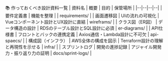 📚 作っておくべき設計資料一覧
| 資料名 | 概要 | 目的 | 保管場所 |
|--|--|--|--|
| 要件定義書 | 機能を整理 |  | requirements/ |
| 画面遷移図 | UIの流れの可視化 | Vueコンポーネント設計とUX設計に直結 | wireframs/ |
| クラス図（ER図） | データ構造の設計 | RDSのテーブル設計とSQL設計に必須 | er-diagrams/ |
| API仕様書 | フロントとバックの連携定義 | Axios通信・Lambda設計に不可欠 | api-spaecs/ |
| 構成図（インフラ） | AWS全体の構成を図示 | Terraform設計の理解と再現性を示せる | infra/ |
| スプリントログ | 開発の進捗記録 | アジャイル開発力・振り返り力の証明 | docs/sprint-logs/ |




